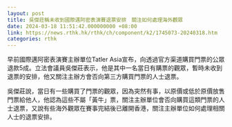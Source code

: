 ```yaml
---
layout: post
title: 吳傑莊稱未收到國際邁阿密表演賽退票安排　關注如何處理海外觀眾
date: 2024-03-18 11:51:42.000000000 +08:00
link: https://news.rthk.hk/rthk/ch/component/k2/1745073-20240318.htm
categories: rthk
---
```


早前國際邁阿密表演賽主辦單位Tatler Asia宣布，向透過官方渠道購買門票的公眾退款5成。立法會議員吳傑莊表示，他是其中一名當日有購票的觀眾，暫時未收到退票的安排，他又關注主辦方會否向第三方購買門票的人士退票。

吳傑莊說，當日有一些購買了門票的觀眾，因為突然有事，以原價或低於原價放售門票給他人，他認為這些不屬「黃牛」票，關注主辦單位會否向購買這類門票的人士退票，又說有些海外觀眾在賽事完結後已離開香港，關注主辦單位如何處理相關人士的退票安排。
